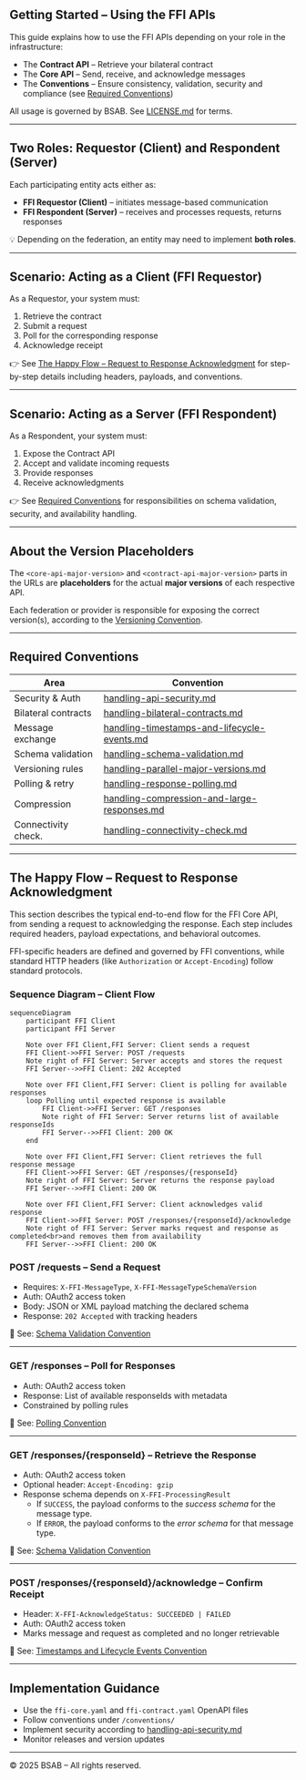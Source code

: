 ## Getting Started – Using the FFI APIs

This guide explains how to use the FFI APIs depending on your role in the infrastructure:

- The **Contract API** – Retrieve your bilateral contract  
- The **Core API** – Send, receive, and acknowledge messages  
- The **Conventions** – Ensure consistency, validation, security and compliance (see [Required Conventions](#required-conventions))

All usage is governed by BSAB. See [LICENSE.md](./LICENSE.md) for terms.

---

## Two Roles: Requestor (Client) and Respondent (Server)

Each participating entity acts either as:

- **FFI Requestor (Client)** – initiates message-based communication  
- **FFI Respondent (Server)** – receives and processes requests, returns responses  

💡 Depending on the federation, an entity may need to implement **both roles**.

---

## Scenario: Acting as a Client (FFI Requestor)

As a Requestor, your system must:  
1. Retrieve the contract  
2. Submit a request  
3. Poll for the corresponding response  
4. Acknowledge receipt

👉 See [The Happy Flow – Request to Response Acknowledgment](#the-happy-flow--request-to-response-acknowledgment) for step-by-step details including headers, payloads, and conventions.

---

## Scenario: Acting as a Server (FFI Respondent)

As a Respondent, your system must:  
1. Expose the Contract API  
2. Accept and validate incoming requests  
3. Provide responses  
4. Receive acknowledgments

👉 See [Required Conventions](#required-conventions) for responsibilities on schema validation, security, and availability handling.

---

## About the Version Placeholders

The `<core-api-major-version>` and `<contract-api-major-version>` parts in the URLs are **placeholders** for the actual **major versions** of each respective API.  

Each federation or provider is responsible for exposing the correct version(s), according to the [Versioning Convention](./conventions/handling-parallel-major-versions.md).

---

## Required Conventions

| Area                | Convention |
|---------------------|------------|
| Security & Auth     | [handling-api-security.md](./conventions/handling-api-security.md) |
| Bilateral contracts | [handling-bilateral-contracts.md](./conventions/handling-bilateral-contracts.md) |
| Message exchange    | [handling-timestamps-and-lifecycle-events.md](./conventions/handling-timestamps-and-lifecycle-events.md) |
| Schema validation   | [handling-schema-validation.md](./conventions/handling-schema-validation.md) |
| Versioning rules    | [handling-parallel-major-versions.md](./conventions/handling-parallel-major-versions.md) |
| Polling & retry     | [handling-response-polling.md](./conventions/handling-response-polling.md) |
| Compression         | [handling-compression-and-large-responses.md](./conventions/handling-compression-and-large-responses.md) |
| Connectivity check. | [handling-connectivity-check.md](./conventions/handling-connectivity-check.md) |

---

## The Happy Flow – Request to Response Acknowledgment

This section describes the typical end-to-end flow for the FFI Core API, from sending a request to acknowledging the response. Each step includes required headers, payload expectations, and behavioral outcomes.

FFI-specific headers are defined and governed by FFI conventions, while standard HTTP headers (like `Authorization` or `Accept-Encoding`) follow standard protocols.

### Sequence Diagram – Client Flow

```mermaid
sequenceDiagram
    participant FFI Client
    participant FFI Server

    Note over FFI Client,FFI Server: Client sends a request
    FFI Client->>FFI Server: POST /requests
    Note right of FFI Server: Server accepts and stores the request
    FFI Server-->>FFI Client: 202 Accepted

    Note over FFI Client,FFI Server: Client is polling for available responses
    loop Polling until expected response is available
        FFI Client->>FFI Server: GET /responses
        Note right of FFI Server: Server returns list of available responseIds
        FFI Server-->>FFI Client: 200 OK
    end

    Note over FFI Client,FFI Server: Client retrieves the full response message
    FFI Client->>FFI Server: GET /responses/{responseId}
    Note right of FFI Server: Server returns the response payload
    FFI Server-->>FFI Client: 200 OK

    Note over FFI Client,FFI Server: Client acknowledges valid response
    FFI Client->>FFI Server: POST /responses/{responseId}/acknowledge
    Note right of FFI Server: Server marks request and response as completed<br>and removes them from availability
    FFI Server-->>FFI Client: 200 OK
```

### POST /requests – Send a Request

- Requires: `X-FFI-MessageType`, `X-FFI-MessageTypeSchemaVersion`  
- Auth: OAuth2 access token   
- Body: JSON or XML payload matching the declared schema  
- Response: `202 Accepted` with tracking headers

📘 See: [Schema Validation Convention](./conventions/handling-schema-validation.md)

---

### GET /responses – Poll for Responses

- Auth: OAuth2 access token   
- Response: List of available responseIds with metadata  
- Constrained by polling rules

📘 See: [Polling Convention](./conventions/handling-response-polling.md)

---

### GET /responses/{responseId} – Retrieve the Response

- Auth: OAuth2 access token   
- Optional header: `Accept-Encoding: gzip`  
- Response schema depends on `X-FFI-ProcessingResult`
    - If `SUCCESS`, the payload conforms to the *success schema* for the message type.
    - If `ERROR`, the payload conforms to the *error schema* for that message type.

📘 See: [Schema Validation Convention](./conventions/handling-schema-validation.md)

---

### POST /responses/{responseId}/acknowledge – Confirm Receipt

- Header: `X-FFI-AcknowledgeStatus: SUCCEEDED | FAILED`  
- Auth: OAuth2 access token   
- Marks message and request as completed and no longer retrievable

📘 See: [Timestamps and Lifecycle Events Convention](./conventions/handling-timestamps-and-lifecycle-events.md)

---

## Implementation Guidance

- Use the `ffi-core.yaml` and `ffi-contract.yaml` OpenAPI files  
- Follow conventions under `/conventions/`  
- Implement security according to [handling-api-security.md](./conventions/handling-api-security.md)  
- Monitor releases and version updates

---

© 2025 BSAB – All rights reserved.